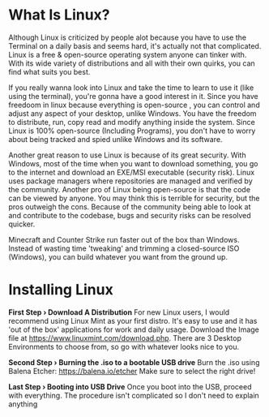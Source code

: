 # What Is Linux?
Although Linux is criticized by people alot because you have to use the Terminal on a daily basis and seems hard, it's actually not that complicated. Linux is a free & open-source operating system anyone can tinker with. With its wide variety of distributions and all with their own quirks, you can find what suits you best.

If you really wanna look into Linux and take the time to learn to use it (like using the terminal), you're gonna have a good interest in it. Since you have freedoom in linux because everything is open-source , you can control and adjust any aspect of your desktop, unlike Windows. You have the freedom to distribute, run, copy read and modify anything inside the system. Since Linux is 100% open-source (Including Programs), you don't have to worry about being tracked and spied unlike Windows and its software.

Another great reason to use Linux is because of its great security. With Windows, most of the time when you want to download something, you go to the internet and download an EXE/MSI executable (security risk). Linux uses package managers where repositories are managed and verified by the community. Another pro of Linux being open-source is that the code can be viewed by anyone. You may think this is terrible for security, but the pros outweigh the cons. Because of the community being able to look at and contribute to the codebase, bugs and security risks can be resolved quicker.

Minecraft and Counter Strike run faster out of the box than Windows. Instead of wasting time 'tweaking' and trimming a closed-source ISO (Windows), you can build whatever you want from the ground up.

# Installing Linux
**First Step › Download A Distribution**
For new Linux users, I would recommend using Linux Mint as your first distro. It's easy to use and it has 'out of the box' applications for work and daily usage. Download the Image file at https://www.linuxmint.com/download.php. There are 3 Desktop Environments to choose from, so go with whatever looks nice to you.

**Second Step › Burning the .iso to a bootable USB drive**
Burn the .iso using Balena Etcher: https://balena.io/etcher
Make sure to select the right drive!

**Last Step › Booting into USB Drive**
Once you boot into the USB, proceed with everything. The procedure isn't complicated so I don't need to explain anything
